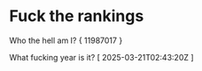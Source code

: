 # Fuck the rankings

Who the hell am I?
{ 11987017 }

What fucking year is it?
[ 2025-03-21T02:43:20Z ]
